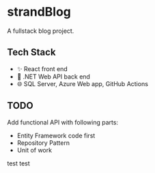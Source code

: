 # strandBlog

A fullstack blog project.

## Tech Stack

- ✨ React front end
- 🔧 .NET Web API back end
- 🌐 SQL Server, Azure Web app, GitHub Actions 

## TODO

Add functional API with following parts:
- Entity Framework code first
- Repository Pattern
- Unit of work

test
test

